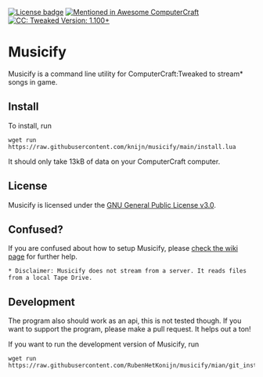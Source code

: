 [![License badge](https://img.shields.io/github/license/RubenHetKonijn/musicify?style=flat-square)](https://github.com/knijn/musicify/blob/main/LICENSE)
[![Mentioned in Awesome ComputerCraft](https://awesome.re/mentioned-badge-flat.svg)](https://github.com/tomodachi94/awesome-computercraft)
[![CC: Tweaked Version: 1.100+](https://img.shields.io/badge/CC:%20tweaked-1.100+-green?style=flat-square&logo=GNOME%20Terminal)](https://tweaked.cc/)

# Musicify

Musicify is a command line utility for ComputerCraft:Tweaked to stream* songs in game.

## Install

To install, run
```shell
wget run https://raw.githubusercontent.com/knijn/musicify/main/install.lua
```
It should only take 13kB of data on your ComputerCraft computer.

## License

Musicify is licensed under the [GNU General Public License v3.0](LICENSE).

## Confused?

If you are confused about how to setup Musicify, please [check the wiki page](https://github.com/RubenHetKonijn/musicify/wiki/Setup-Musicify) for further help.

`* Disclaimer: Musicify does not stream from a server. It reads files from a local Tape Drive.`

## Development

The program also should work as an api, this is not tested though.
If you want to support the program, please make a pull request. It helps out a ton!

If you want to run the development version of Musicify, run

```shell
wget run https://raw.githubusercontent.com/RubenHetKonijn/musicify/mian/git_install.lua
```
